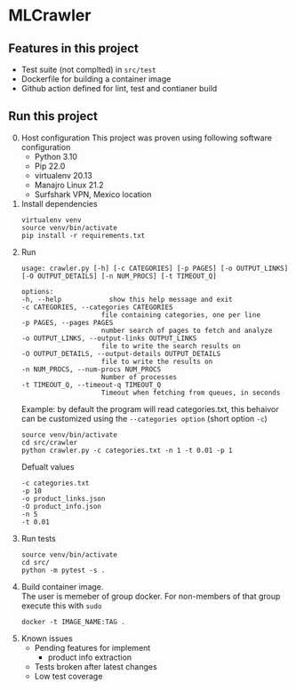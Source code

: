# MLCrawler

## Features in this project
- Test suite (not complted) in `src/test`
- Dockerfile for building a container image
- Github action defined for lint, test and contianer build
## Run this project
0. Host configuration
    This project was proven using following software configuration
    - Python 3.10
    - Pip 22.0
    - virtualenv 20.13
    - Manajro Linux 21.2
    - Surfshark VPN, Mexico location
1. Install dependencies
    ```shell
    virtualenv venv
    source venv/bin/activate
    pip install -r requirements.txt
    ```
2. Run
    ```shell
    usage: crawler.py [-h] [-c CATEGORIES] [-p PAGES] [-o OUTPUT_LINKS] [-O OUTPUT_DETAILS] [-n NUM_PROCS] [-t TIMEOUT_Q]

    options:
    -h, --help            show this help message and exit
    -c CATEGORIES, --categories CATEGORIES
                        file containing categories, one per line
    -p PAGES, --pages PAGES
                        number search of pages to fetch and analyze
    -o OUTPUT_LINKS, --output-links OUTPUT_LINKS
                        file to write the search results on
    -O OUTPUT_DETAILS, --output-details OUTPUT_DETAILS
                        file to write the results on
    -n NUM_PROCS, --num-procs NUM_PROCS
                        Number of processes
    -t TIMEOUT_Q, --timeout-q TIMEOUT_Q
                        Timeout when fetching from queues, in seconds
    ```
    Example: by default the program will read categories.txt, this behaivor can be customized using the `--categories option` (short option `-c`)
    ```shell
    source venv/bin/activate
    cd src/crawler
    python crawler.py -c categories.txt -n 1 -t 0.01 -p 1
    ```
    Defualt values
    ```shell
    -c categories.txt
    -p 10
    -o product_links.json
    -O product_info.json
    -n 5
    -t 0.01
    ```
3. Run tests
    ```shell
    source venv/bin/activate
    cd src/
    python -m pytest -s .
    ```
4. Build container image. \
The user is memeber of group docker. For non-members of that group execute this with `sudo`
    ```shell
    docker -t IMAGE_NAME:TAG .
    ```
5. Known issues
    - Pending features for implement
        - product info extraction
    - Tests broken after latest changes
    - Low test coverage


